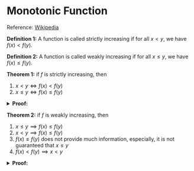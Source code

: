 # Monotonic Function

Reference: [Wikipedia](https://en.wikipedia.org/wiki/Monotonic_function)

**Definition 1:** A function is called strictly increasing if for all $x < y$,
  we have $f(x) < f(y)$.

**Definition 2:** A function is called weakly increasing if for all $x \le y$,
  we have $f(x) \le f(y)$.

**Theorem 1:** if $f$ is strictly increasing, then

1. $x < y \Leftrightarrow f(x) < f(y)$
2. $x \le y \Leftrightarrow f(x) \le f(y)$

<details>

**<summary>Proof:</summary>**

$x < y \implies f(x) < f(y)$ by definition.

$x \le y \implies f(x) \le f(y)$:
$x \le y$ means either $x < y$ or $x = y$. For the first case, $f(x) < f(y)$.
For the second case, $f(x) = f(y)$, in combination, $f(x) \le f(y)$.

$f(x) < f(y) \implies x < y$:
Assume $x < y$ was not true, then $y \le x$, then $f(y) \le f(x)$,
which conflict with $f(x) < f(y)$.

$f(x) \le f(y) \implies x \le y$:
Assume $x \le y$ was not true, then $y < x$, then $f(y) < f(x)$, which conflict with $f(x) \le f(y)$.
$\square$

</details>

**Theorem 2:** if $f$ is weakly increasing, then
1. $x \le y \implies f(x) \le f(y)$
2. $x < y \implies f(x) \le f(y)$
3. $f(x) \le f(y)$ does not provide much information, especially, it is not guaranteed that $x \le y$
4. $f(x) < f(y) \implies x < y$

<details>

**<summary>Proof:</summary>**

$x \le y \implies f(x) \le f(y)$ by definition.

$x < y \implies f(x) \le f(y)$ because $x < y \implies x \le y$.

Consider $f(x) = 1$ (constant function), then $f$ is weakly increasing.
For this function, $f(x) \le f(y)$ is trivially true, and $x$ and $y$ can be arbitrary number.

$f(x) < f(y) \implies x < y$:
Assume that $x < y$ was not true, that is, $y \le x$, then $f(y) \le f(x)$,
which conflict with $f(x) < f(y)$
$\square$

</details>
